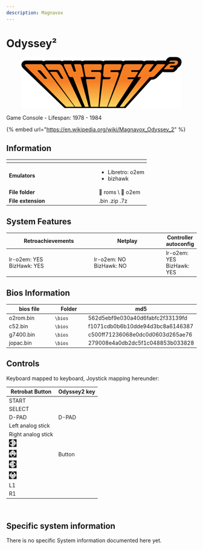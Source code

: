 ```yaml
---
description: Magnavox
---
```


# Odyssey²

<div align="left">

<figure><img src="https://raw.githubusercontent.com/fabricecaruso/es-theme-carbon/52ff37c9e265587d006945a2ba695b5a962b3a3d/art/logos/odyssey2.svg" alt=""><figcaption></figcaption></figure>

</div>

Game Console - Lifespan: 1978 - 1984

{% embed url="https://en.wikipedia.org/wiki/Magnavox_Odyssey_2" %}

## Information

<table data-header-hidden><thead><tr><th width="224"></th><th></th></tr></thead><tbody><tr><td><strong>Emulators</strong></td><td><ul><li>Libretro: o2em</li><li>bizhawk</li></ul></td></tr><tr><td><strong>File folder</strong></td><td><span data-gb-custom-inline data-tag="emoji" data-code="1f4c2">📂</span> roms \ <span data-gb-custom-inline data-tag="emoji" data-code="1f4c2">📂</span> o2em</td></tr><tr><td><strong>File extension</strong></td><td>.bin .zip .7z</td></tr></tbody></table>

## System Features

<table><thead><tr><th width="256">Retroachievements</th><th width="243">Netplay</th><th>Controller autoconfig</th></tr></thead><tbody><tr><td>lr-o2em: YES<br>BizHawk: YES</td><td>lr-o2em: NO<br>BizHawk: NO</td><td>lr-o2em: YES<br>BizHawk: YES</td></tr></tbody></table>

## Bios Information

<table><thead><tr><th width="224">bios file</th><th width="169">Folder</th><th>md5</th></tr></thead><tbody><tr><td>o2rom.bin</td><td><code>\bios</code></td><td>562d5ebf9e030a40d6fabfc2f33139fd</td></tr><tr><td>c52.bin</td><td><code>\bios</code></td><td>f1071cdb0b6b10dde94d3bc8a6146387</td></tr><tr><td>g7400.bin</td><td><code>\bios</code></td><td>c500ff71236068e0dc0d0603d265ae76</td></tr><tr><td>jopac.bin</td><td><code>\bios</code></td><td>279008e4a0db2dc5f1c048853b033828</td></tr></tbody></table>

## Controls

Keyboard mapped to keyboard, Joystick mapping hereunder:

| Retrobat Button                                | Odyssey2 key |
| ---------------------------------------------- | ------------ |
| START                                          |              |
| SELECT                                         |              |
| D-PAD                                          | D-PAD        |
| Left analog stick                              |              |
| Right analog stick                             |              |
| ![](<../../../.gitbook/assets/image (48).png>) |              |
| ![](<../../../.gitbook/assets/image (30).png>) | Button       |
| ![](<../../../.gitbook/assets/image (16).png>) |              |
| ![](<../../../.gitbook/assets/image (50).png>) |              |
| L1                                             |              |
| R1                                             |              |

<div align="left">

<figure><img src="https://i.imgur.com/1eW9xUn.png" alt=""><figcaption></figcaption></figure>

</div>

## Specific system information

There is no specific System information documented here yet.
